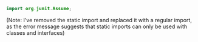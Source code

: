 ```java
import org.junit.Assume;
```

(Note: I've removed the static import and replaced it with a regular import, as the error message suggests that static imports can only be used with classes and interfaces)
